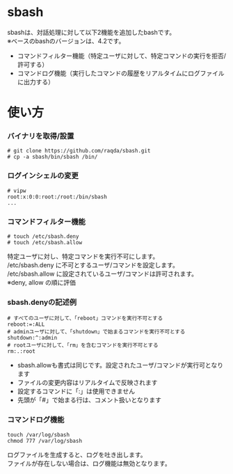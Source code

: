 # sbash

sbashは、対話処理に対して以下2機能を追加したbashです。  
※ベースのbashのバージョンは、4.2です。
* コマンドフィルター機能（特定ユーザに対して、特定コマンドの実行を拒否/許可する）
* コマンドログ機能（実行したコマンドの履歴をリアルタイムにログファイルに出力する）

# 使い方
### バイナリを取得/設置 ###
    # git clone https://github.com/raqda/sbash.git
    # cp -a sbash/bin/sbash /bin/

### ログインシェルの変更 ###
    # vipw 
    root:x:0:0:root:/root:/bin/sbash
    ...

### コマンドフィルター機能
    # touch /etc/sbash.deny
    # touch /etc/sbash.allow

特定ユーザに対し、特定コマンドを実行不可にします。  
/etc/sbash.deny に不可とするユーザ/コマンドを設定します。  
/etc/sbash.allow に設定されているユーザ/コマンドは許可されます。  
※deny, allow の順に評価

### sbash.denyの記述例 ###
    # すべてのユーザに対して、「reboot」コマンドを実行不可とする
    reboot:=:ALL
    # adminユーザに対して、「shutdown」で始まるコマンドを実行不可とする
    shutdown:^:admin
    # rootユーザに対して、「rm」を含むコマンドを実行不可とする
    rm:.:root

* sbash.allowも書式は同じです。設定されたユーザ/コマンドが実行可となります
* ファイルの変更内容はリアルタイムで反映されます
* 設定するコマンドに「:」は使用できません
* 先頭が「#」で始まる行は、コメント扱いとなります

### コマンドログ機能 ###
    touch /var/log/sbash
    chmod 777 /var/log/sbash 

ログファイルを生成すると、ログを吐き出します。  
ファイルが存在しない場合は、ログ機能は無効となります。
